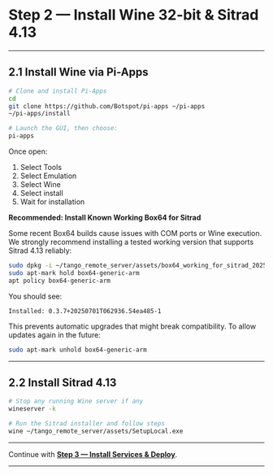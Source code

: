 
# Step 2 — Install Wine 32-bit & Sitrad 4.13

---

## 2.1 Install Wine via Pi-Apps

```bash
# Clone and install Pi-Apps
cd
git clone https://github.com/Botspot/pi-apps ~/pi-apps
~/pi-apps/install

# Launch the GUI, then choose:
pi-apps
```

Once open:
1. Select Tools
2. Select Emulation
3. Select Wine
4. Select install
5. Wait for installation

**Recommended: Install Known Working Box64 for Sitrad**

Some recent Box64 builds cause issues with COM ports or Wine execution. We strongly recommend installing a tested working version that supports Sitrad 4.13 reliably:

```bash
sudo dpkg -i ~/tango_remote_server/assets/box64_working_for_sitrad_20250701.deb
sudo apt-mark hold box64-generic-arm
apt policy box64-generic-arm
```

You should see:
```
Installed: 0.3.7+20250701T062936.54ea485-1
```

This prevents automatic upgrades that might break compatibility. To allow updates again in the future:

```bash
sudo apt-mark unhold box64-generic-arm
```

---

## 2.2 Install Sitrad 4.13

```bash
# Stop any running Wine server if any
wineserver -k

# Run the Sitrad installer and follow steps
wine ~/tango_remote_server/assets/SetupLocal.exe
```

---

Continue with **[Step 3 — Install Services & Deploy](install_services.md)**.

---
